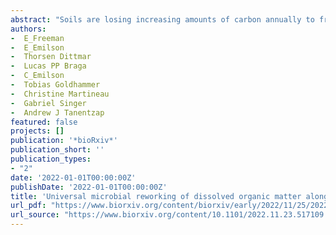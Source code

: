```yaml
--- 
abstract: "Soils are losing increasing amounts of carbon annually to freshwaters as dissolved organic matter (DOM), which, if degraded, can accelerate climate change. DOM is more susceptible to degradation closer to its source and becomes increasingly dominated by the same, difficult-to-degrade compounds as degradation proceeds. However, the processes underlying DOM degradation across environments are poorly understood. Here we found DOM changed similarly along soil-aquatic gradients irrespective of differences in environmental conditions. Using ultra-high-resolution mass spectrometry, we tracked DOM along soil depths and hillslope positions in forest headwater catchments and related its composition to soil microbiomes and physical chemistry. Along depths and hillslopes, carbohydrate-like and unsaturated hydrocarbon-like compounds increased in mass, suggestive of microbial reworking of plant material. More than half of the variation in the abundance of these compounds was related to the expression of genes essential for degrading plant-derived carbohydrates. Our results implicate continuous microbial reworking in shifting DOM towards universal compounds in soils. By synthesising data from the land-to-ocean continuum, we suggest these processes can generalise across ecosystems and spatiotemporal scales. Such general degradation patterns can be leveraged to predict DOM composition and its downstream reactivity along environmental gradients to inform management of soil-to-stream carbon losses."
authors: 
-  E_Freeman
-  E_Emilson
-  Thorsen Dittmar
-  Lucas PP Braga
-  C_Emilson
-  Tobias Goldhammer
-  Christine Martineau
-  Gabriel Singer
-  Andrew J Tanentzap
featured: false
projects: []
publication: '*bioRxiv*'
publication_short: ''
publication_types:
- "2"
date: '2022-01-01T00:00:00Z'
publishDate: '2022-01-01T00:00:00Z'
title: 'Universal microbial reworking of dissolved organic matter along environmental gradients'
url_pdf: "https://www.biorxiv.org/content/biorxiv/early/2022/11/25/2022.11.23.517109.full.pdf"
url_source: "https://www.biorxiv.org/content/10.1101/2022.11.23.517109.abstract"
--- 
```



